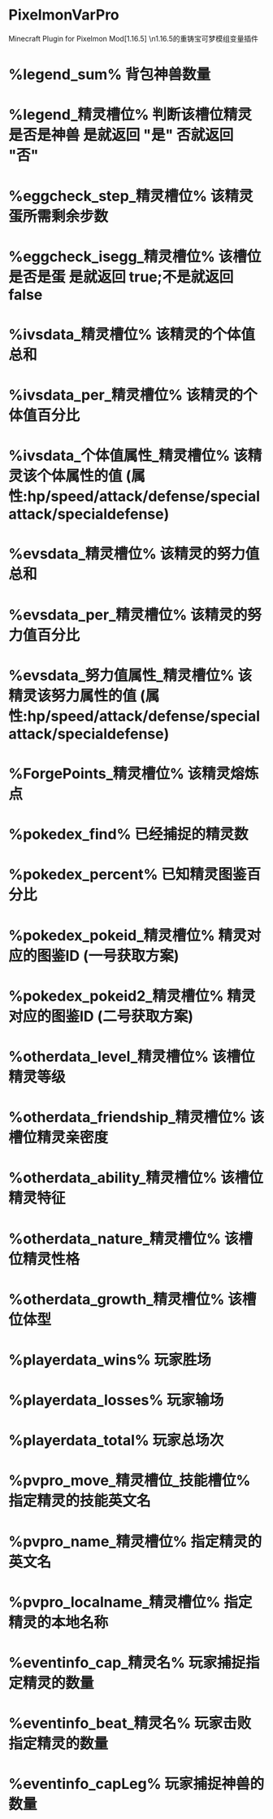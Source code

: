 # PixelmonVarPro
Minecraft Plugin for Pixelmon Mod[1.16.5]
\n1.16.5的重铸宝可梦模组变量插件
#   %legend_sum% 背包神兽数量
#   %legend_精灵槽位% 判断该槽位精灵是否是神兽  是就返回 "是"  否就返回 "否"
#   %eggcheck_step_精灵槽位% 该精灵蛋所需剩余步数
#   %eggcheck_isegg_精灵槽位% 该槽位是否是蛋 是就返回 true;不是就返回 false
#   %ivsdata_精灵槽位% 该精灵的个体值总和
#   %ivsdata_per_精灵槽位% 该精灵的个体值百分比
#   %ivsdata_个体值属性_精灵槽位% 该精灵该个体属性的值 (属性:hp/speed/attack/defense/specialattack/specialdefense)
#   %evsdata_精灵槽位% 该精灵的努力值总和
#   %evsdata_per_精灵槽位% 该精灵的努力值百分比
#   %evsdata_努力值属性_精灵槽位% 该精灵该努力属性的值 (属性:hp/speed/attack/defense/specialattack/specialdefense)
#   %ForgePoints_精灵槽位% 该精灵熔炼点
#   %pokedex_find% 已经捕捉的精灵数
#   %pokedex_percent% 已知精灵图鉴百分比
#   %pokedex_pokeid_精灵槽位% 精灵对应的图鉴ID (一号获取方案)
#   %pokedex_pokeid2_精灵槽位% 精灵对应的图鉴ID (二号获取方案)
#   %otherdata_level_精灵槽位% 该槽位精灵等级
#   %otherdata_friendship_精灵槽位% 该槽位精灵亲密度
#   %otherdata_ability_精灵槽位% 该槽位精灵特征
#   %otherdata_nature_精灵槽位% 该槽位精灵性格
#   %otherdata_growth_精灵槽位% 该槽位体型
#   %playerdata_wins% 玩家胜场
#   %playerdata_losses% 玩家输场
#   %playerdata_total% 玩家总场次
#   %pvpro_move_精灵槽位_技能槽位% 指定精灵的技能英文名
#   %pvpro_name_精灵槽位% 指定精灵的英文名
#   %pvpro_localname_精灵槽位% 指定精灵的本地名称
#   %eventinfo_cap_精灵名% 玩家捕捉指定精灵的数量
#   %eventinfo_beat_精灵名% 玩家击败指定精灵的数量
#   %eventinfo_capLeg% 玩家捕捉神兽的数量
